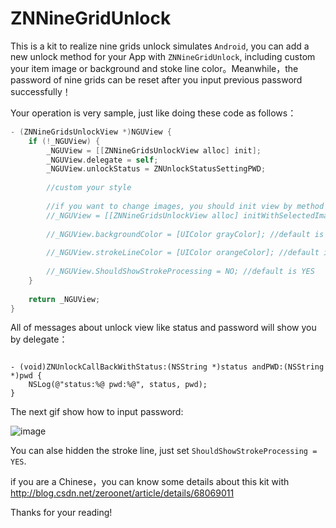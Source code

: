 # ZNNineGridUnlock

This is a kit to realize nine grids unlock simulates `Android`, you can add a new unlock method for your App with `ZNNineGridUnlock`, including custom your item image or background and stoke line color。Meanwhile，the password of nine grids can be reset after you input previous password successfully！

Your operation is very sample, just like doing these code as follows：

```Objective-C
- (ZNNineGridsUnlockView *)NGUView {
    if (!_NGUView) {
        _NGUView = [[ZNNineGridsUnlockView alloc] init];
        _NGUView.delegate = self;
        _NGUView.unlockStatus = ZNUnlockStatusSettingPWD;
        
        //custom your style
    
        //if you want to change images, you should init view by method the following:
        //_NGUView = [[ZNNineGridsUnlockView alloc] initWithSelectedImageName:@"btnSelected" unselectedImageName:@"btnUnselected" unlockFailedImageName:@"unlockFailed"];
        
        //_NGUView.backgroundColor = [UIColor grayColor]; //default is clear color
        
        //_NGUView.strokeLineColor = [UIColor orangeColor]; //default is adaptable selected image build in kit
        
        //_NGUView.ShouldShowStrokeProcessing = NO; //default is YES
    }
    
    return _NGUView;
}
```

All of messages about unlock view like status and password will show you by delegate：
```

- (void)ZNUnlockCallBackWithStatus:(NSString *)status andPWD:(NSString *)pwd {
    NSLog(@"status:%@ pwd:%@", status, pwd);
}

```

The next gif show how to input password:

![image](https://github.com/ZeroOnet/ZNNineGridUnlock/blob/master/ZNNineGridUnlock/display/display.gif)

You can alse hidden the stroke line, just set `ShouldShowStrokeProcessing = YES`.


if you are a Chinese，you can know some details about this kit with http://blog.csdn.net/zeroonet/article/details/68069011

Thanks for your reading!
